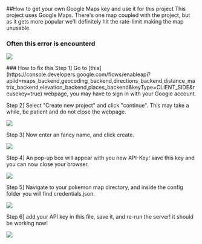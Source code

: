 ##How to get your own Google Maps key and use it for this project
This project uses Google Maps. There's one map coupled with the project, but as it gets more popular we'll definitely hit the rate-limit making the map unusable.
### Often this error is encounterd
<p>
<img src="https://i.imgur.com/QsMfL8D.png">
</p>
### How to fix this
Step 1] Go to [this](https://console.developers.google.com/flows/enableapi?apiid=maps_backend,geocoding_backend,directions_backend,distance_matrix_backend,elevation_backend,places_backend&keyType=CLIENT_SIDE&reusekey=true) webpage, you may have to sign in with your Google account.

Step 2] Select "Create new project" and click "continue". This may take a while, be patient and do not close the webpage.
<p>
<img src="https://i.imgur.com/WoGBZjH.png">
</p>
Step 3] Now enter an fancy name, and click create.
<p>
<img src="https://i.imgur.com/Oc10qJ9.png">
</p>
Step 4] An pop-up box will appear with you new API-Key! save this key and you can now close your browser.
<p>
<img src="https://i.imgur.com/D1K26f8.png">
</p>
Step 5] Navigate to your pokemon map directory, and inside the config folder you will find credentials.json.
<p>
<img src="http://imgur.com/a/KTVpL">
</p>
Step 6] add your API key in this file, save it, and re-run the server! it should be working now!
<p>
<img src="https://i.imgur.com/10uqA47.png">
</p>
